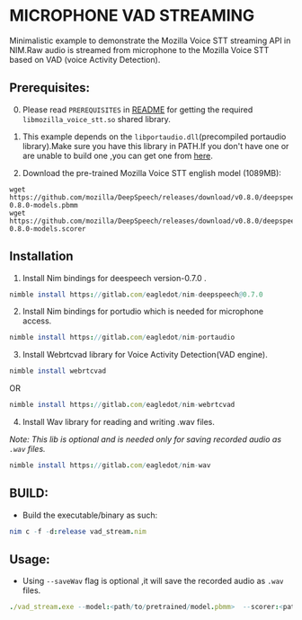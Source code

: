 # MICROPHONE VAD STREAMING
Minimalistic example to demonstrate the Mozilla Voice STT streaming  API in NIM.Raw audio is streamed from microphone to the Mozilla Voice STT based on VAD (voice Activity Detection).

## Prerequisites:
0) Please read ``PREREQUISITES`` in [README](../README.md)  for getting the required ``libmozilla_voice_stt.so`` shared library.
1) This example depends on the ``libportaudio.dll``(precompiled portaudio library).Make sure you have this library  in PATH.If you don't have one or are unable to build one ,you can get one from [here](https://gitlab.com/eagledot/nim-portaudio/lib).

2) Download the pre-trained Mozilla Voice STT english model (1089MB):

```
wget https://github.com/mozilla/DeepSpeech/releases/download/v0.8.0/deepspeech-0.8.0-models.pbmm
wget https://github.com/mozilla/DeepSpeech/releases/download/v0.8.0/deepspeech-0.8.0-models.scorer
```


## Installation

1. Install Nim bindings for deespeech version-0.7.0 . 
```nim
nimble install https://gitlab.com/eagledot/nim-deepspeech@0.7.0
```

2. Install Nim bindings for portudio which is  needed for microphone access.

```nim
nimble install https://gitlab.com/eagledot/nim-portaudio
```

3. Install Webrtcvad library for Voice Activity Detection(VAD engine).
```nim
nimble install webrtcvad
```  
OR

```nim
nimble install https://gitlab.com/eagledot/nim-webrtcvad
```

4. Install Wav library for reading and writing .wav files.

_Note: This lib is optional and is needed only for saving recorded audio as ``.wav`` files._
```nim
nimble install https://gitlab.com/eagledot/nim-wav
```


## BUILD:
*  Build the executable/binary as such:
```nim
nim c -f -d:release vad_stream.nim
```

## Usage:
* Using ``--saveWav`` flag is optional ,it will save the recorded audio as `.wav` files. 
``` nim 
./vad_stream.exe --model:<path/to/pretrained/model.pbmm>  --scorer:<path/to/.scorer>  --saveWav
```





